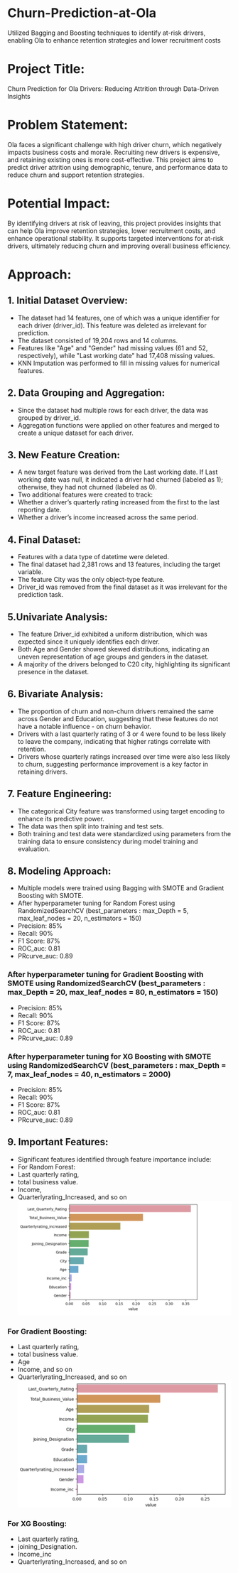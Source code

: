 # Churn-Prediction-at-Ola
Utilized Bagging and Boosting techniques to identify at-risk drivers, enabling Ola to enhance retention strategies and lower recruitment costs 

# Project Title:
Churn Prediction for Ola Drivers: Reducing Attrition through Data-Driven Insights

# Problem Statement:
Ola faces a significant challenge with high driver churn, which negatively impacts business costs and morale. Recruiting new drivers is expensive, and retaining existing ones is more cost-effective. This project aims to predict driver attrition using demographic, tenure, and performance data to reduce churn and support retention strategies.

# Potential Impact:
By identifying drivers at risk of leaving, this project provides insights that can help Ola improve retention strategies, lower recruitment costs, and enhance operational stability. It supports targeted interventions for at-risk drivers, ultimately reducing churn and improving overall business efficiency.

# Approach: 
## 1. Initial Dataset Overview:
- The dataset had 14 features, one of which was a unique identifier for each driver (driver_id). This feature was deleted as irrelevant for prediction.
- The dataset consisted of 19,204 rows and 14 columns.
- Features like "Age" and "Gender" had missing values (61 and 52, respectively), while "Last working date" had 17,408 missing values.
- KNN Imputation was performed to fill in missing values for numerical features.
  
## 2. Data Grouping and Aggregation:
- Since the dataset had multiple rows for each driver, the data was grouped by driver_id.
- Aggregation functions were applied on other features and merged to create a unique dataset for each driver.
  
## 3. New Feature Creation:
- A new target feature was derived from the Last working date. If Last working date was null, it indicated a driver had churned (labeled as 1); otherwise, they had not churned (labeled as 0).
- Two additional features were created to track:
- Whether a driver’s quarterly rating increased from the first to the last reporting date.
- Whether a driver’s income increased across the same period.
  
## 4. Final Dataset:
- Features with a data type of datetime were deleted.
- The final dataset had 2,381 rows and 13 features, including the target variable.
- The feature City was the only object-type feature.
- Driver_id was removed from the final dataset as it was irrelevant for the prediction task.
  
## 5.Univariate Analysis:
- The feature Driver_id exhibited a uniform distribution, which was expected since it uniquely identifies each driver.
- Both Age and Gender showed skewed distributions, indicating an uneven representation of age groups and genders in the dataset.
- A majority of the drivers belonged to C20 city, highlighting its significant presence in the dataset.
  
## 6. Bivariate Analysis:
- The proportion of churn and non-churn drivers remained the same across Gender and Education, suggesting that these features do not have a notable influence - on churn behavior.
- Drivers with a last quarterly rating of 3 or 4 were found to be less likely to leave the company, indicating that higher ratings correlate with retention.
- Drivers whose quarterly ratings increased over time were also less likely to churn, suggesting performance improvement is a key factor in retaining drivers.

## 7. Feature Engineering:
- The categorical City feature was transformed using target encoding to enhance its predictive power.
- The data was then split into training and test sets.
- Both training and test data were standardized using parameters from the training data to ensure consistency during model training and evaluation.
  
## 8. Modeling Approach:
- Multiple models were trained using Bagging with SMOTE and Gradient Boosting with SMOTE.
- After hyperparameter tuning for Random Forest using RandomizedSearchCV (best_parameters : max_Depth = 5, max_leaf_nodes = 20, n_estimators = 150)
- Precision: 85%
- Recall: 90%
- F1 Score: 87%
- ROC_auc: 0.81
- PRcurve_auc: 0.89
  
### After hyperparameter tuning for Gradient Boosting with SMOTE using RandomizedSearchCV (best_parameters : max_Depth = 20, max_leaf_nodes = 80, n_estimators = 150)
- Precision: 85%
- Recall: 90%
- F1 Score: 87%
- ROC_auc: 0.81
- PRcurve_auc: 0.89
  
### After hyperparameter tuning for XG Boosting with SMOTE using RandomizedSearchCV (best_parameters : max_Depth = 7, max_leaf_nodes = 40, n_estimators = 2000)
- Precision: 85%
- Recall: 90%
- F1 Score: 87%
- ROC_auc: 0.81
- PRcurve_auc: 0.89
  
## 9. Important Features:
- Significant features identified through feature importance include:
- For Random Forest:
- Last quarterly rating, 
- total business value.
- Income,
- Quarterlyrating_Increased, and so on
 ![new_image](https://github.com/SachinChauhan0911/Churn-Prediction-at-Ola/blob/main/images/Important%20Features%20coming%20from%20Random%20Forest.png)
  
### For Gradient Boosting:
- Last quarterly rating, 
- total business value.
- Age
- Income, and so on
- Quarterlyrating_Increased, and so on
  ![new_image2](https://github.com/SachinChauhan0911/Churn-Prediction-at-Ola/blob/main/images/Screenshot%202024-10-21%20at%204.33.25%20AM.png)
  
### For XG Boosting:
- Last quarterly rating,
- joining_Designation.
- Income_inc
- Quarterlyrating_Increased, and so on




